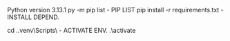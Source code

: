 Python version 3.13.1
py -m pip list - PIP LIST
pip install -r requirements.txt - INSTALL DEPEND.

cd .\.venv\Scripts\ - ACTIVATE ENV.
.\activate
